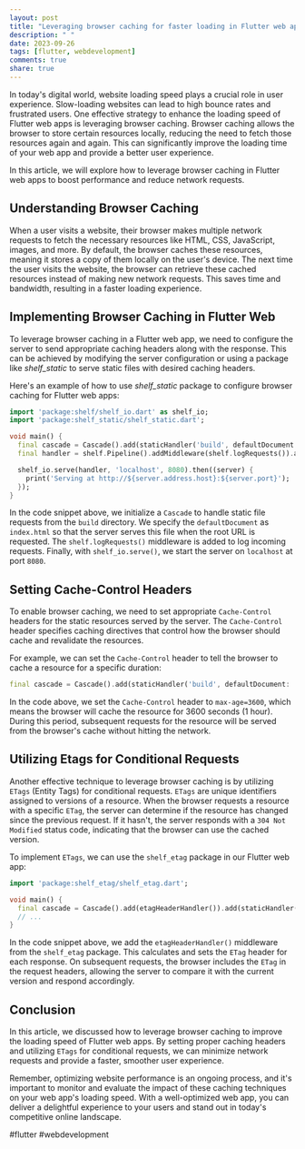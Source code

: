 ```yaml
---
layout: post
title: "Leveraging browser caching for faster loading in Flutter web apps"
description: " "
date: 2023-09-26
tags: [flutter, webdevelopment]
comments: true
share: true
---
```


In today's digital world, website loading speed plays a crucial role in user experience. Slow-loading websites can lead to high bounce rates and frustrated users. One effective strategy to enhance the loading speed of Flutter web apps is leveraging browser caching. Browser caching allows the browser to store certain resources locally, reducing the need to fetch those resources again and again. This can significantly improve the loading time of your web app and provide a better user experience.

In this article, we will explore how to leverage browser caching in Flutter web apps to boost performance and reduce network requests.

## Understanding Browser Caching

When a user visits a website, their browser makes multiple network requests to fetch the necessary resources like HTML, CSS, JavaScript, images, and more. By default, the browser caches these resources, meaning it stores a copy of them locally on the user's device. The next time the user visits the website, the browser can retrieve these cached resources instead of making new network requests. This saves time and bandwidth, resulting in a faster loading experience.

## Implementing Browser Caching in Flutter Web

To leverage browser caching in a Flutter web app, we need to configure the server to send appropriate caching headers along with the response. This can be achieved by modifying the server configuration or using a package like *shelf_static* to serve static files with desired caching headers.

Here's an example of how to use *shelf_static* package to configure browser caching for Flutter web apps:

```dart
import 'package:shelf/shelf_io.dart' as shelf_io;
import 'package:shelf_static/shelf_static.dart';

void main() {
  final cascade = Cascade().add(staticHandler('build', defaultDocument: 'index.html'));
  final handler = shelf.Pipeline().addMiddleware(shelf.logRequests()).addHandler(cascade.handler);

  shelf_io.serve(handler, 'localhost', 8080).then((server) {
    print('Serving at http://${server.address.host}:${server.port}');
  });
}
```

In the code snippet above, we initialize a `Cascade` to handle static file requests from the `build` directory. We specify the `defaultDocument` as `index.html` so that the server serves this file when the root URL is requested. The `shelf.logRequests()` middleware is added to log incoming requests. Finally, with `shelf_io.serve()`, we start the server on `localhost` at port `8080`.

## Setting Cache-Control Headers

To enable browser caching, we need to set appropriate `Cache-Control` headers for the static resources served by the server. The `Cache-Control` header specifies caching directives that control how the browser should cache and revalidate the resources.

For example, we can set the `Cache-Control` header to tell the browser to cache a resource for a specific duration:

```dart
final cascade = Cascade().add(staticHandler('build', defaultDocument: 'index.html', cacheControl: 'max-age=3600'));
```

In the code above, we set the `Cache-Control` header to `max-age=3600`, which means the browser will cache the resource for 3600 seconds (1 hour). During this period, subsequent requests for the resource will be served from the browser's cache without hitting the network.

## Utilizing Etags for Conditional Requests

Another effective technique to leverage browser caching is by utilizing `ETags` (Entity Tags) for conditional requests. `ETags` are unique identifiers assigned to versions of a resource. When the browser requests a resource with a specific `ETag`, the server can determine if the resource has changed since the previous request. If it hasn't, the server responds with a `304 Not Modified` status code, indicating that the browser can use the cached version.

To implement `ETags`, we can use the `shelf_etag` package in our Flutter web app:

```dart
import 'package:shelf_etag/shelf_etag.dart';

void main() {
  final cascade = Cascade().add(etagHeaderHandler()).add(staticHandler('build', defaultDocument: 'index.html'));
  // ...
}
```

In the code snippet above, we add the `etagHeaderHandler()` middleware from the `shelf_etag` package. This calculates and sets the `ETag` header for each response. On subsequent requests, the browser includes the `ETag` in the request headers, allowing the server to compare it with the current version and respond accordingly.

## Conclusion

In this article, we discussed how to leverage browser caching to improve the loading speed of Flutter web apps. By setting proper caching headers and utilizing `ETags` for conditional requests, we can minimize network requests and provide a faster, smoother user experience.

Remember, optimizing website performance is an ongoing process, and it's important to monitor and evaluate the impact of these caching techniques on your web app's loading speed. With a well-optimized web app, you can deliver a delightful experience to your users and stand out in today's competitive online landscape.

#flutter #webdevelopment